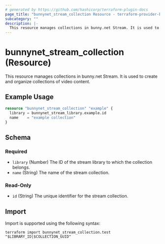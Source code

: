 ```yaml
---
# generated by https://github.com/hashicorp/terraform-plugin-docs
page_title: "bunnynet_stream_collection Resource - terraform-provider-bunnynet"
subcategory: ""
description: |-
  This resource manages collections in bunny.net Stream. It is used to create and organize collections of video content.
---
```


# bunnynet_stream_collection (Resource)

This resource manages collections in bunny.net Stream. It is used to create and organize collections of video content.

## Example Usage

```terraform
resource "bunnynet_stream_collection" "example" {
  library = bunnynet_stream_library.example.id
  name    = "example collection"
}
```

<!-- schema generated by tfplugindocs -->
## Schema

### Required

- `library` (Number) The ID of the stream library to which the collection belongs.
- `name` (String) The name of the stream collection.

### Read-Only

- `id` (String) The unique identifier for the stream collection.

## Import

Import is supported using the following syntax:

```shell
terraform import bunnynet_stream_collection.test "$LIBRARY_ID|$COLLECTION_GUID"
```
